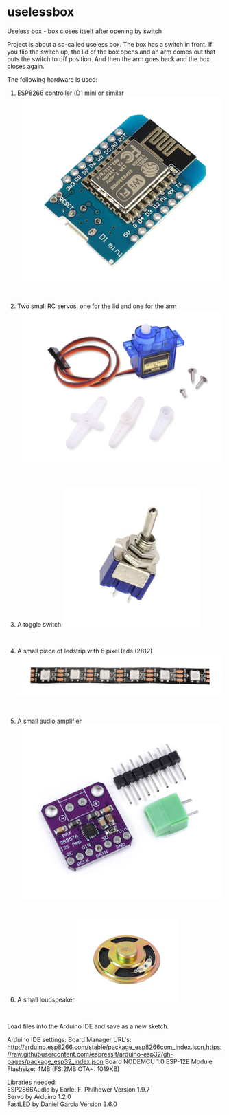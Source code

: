 # uselessbox
Useless box - box closes itself after opening by switch

Project is about a so-called useless box. The box has a switch in front. If you flip the switch up, the lid of the box opens and an arm comes out that puts the switch to off position.
And then the arm goes back and the box closes again.

The following hardware is used:

1) ESP8266 controller (D1 mini or similar
![alt text](pictures/esp-processor-module.jpg)
<br>

2) Two small RC servos, one for the lid and one for the arm
![alt text](pictures/servo.jpg)
<br>

3) A toggle switch
![alt text](pictures/schakelaar.jpg)
<br>

4) A small piece of ledstrip with 6 pixel leds (2812)
![alt text](pictures/ledstrip.jpg)
<br>

5) A small audio amplifier
![alt text](pictures/versterker-audio.jpg)
<br>

6) A small loudspeaker
![alt text](pictures/luidspreker.jpg)
<br>

Load files into the Arduino IDE and save as a new sketch.

Arduino IDE settings:
Board Manager URL's: http://arduino.esp8266.com/stable/package_esp8266com_index.json,https://raw.githubusercontent.com/espressif/arduino-esp32/gh-pages/package_esp32_index.json
Board NODEMCU 1.0 ESP-12E Module
Flashsize: 4MB (FS:2MB OTA~: 1019KB)

Libraries needed:
<br>
ESP2866Audio by Earle. F. Philhower Version 1.9.7
<br>
Servo by Arduino 1.2.0
<br>
FastLED by Daniel Garcia Version 3.6.0




